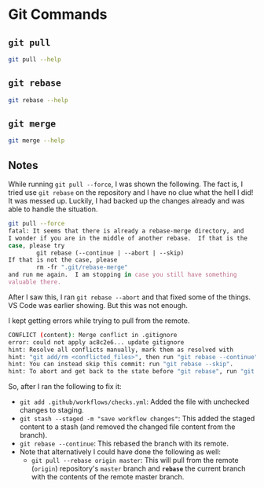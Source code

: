 # Git Commands

## `git pull`

```sh
git pull --help

```

## `git rebase`

```sh
git rebase --help

```

## `git merge`

```sh
git merge --help

```

## Notes

While running `git pull --force`, I was shown the following. The fact is, 
I tried use `git rebase` on the repository and I have no clue what the 
hell I did! It was messed up. Luckily, I had backed up the changes 
already and was able to handle the situation.

```sh
git pull --force
fatal: It seems that there is already a rebase-merge directory, and
I wonder if you are in the middle of another rebase.  If that is the
case, please try
        git rebase (--continue | --abort | --skip)
If that is not the case, please
        rm -fr ".git/rebase-merge"
and run me again.  I am stopping in case you still have something
valuable there.
```

After I saw this, I ran `git rebase --abort` and that fixed some of the things.
VS Code was earlier showing. But this was not enough. 

[#so_git-pull-rebase]: https://stackoverflow.com/questions/34059893/what-does-git-pull-rebase-origin-master-means

I kept getting errors while trying to pull from the remote. 

```sh
CONFLICT (content): Merge conflict in .gitignore
error: could not apply ac8c2e6... update gitignore
hint: Resolve all conflicts manually, mark them as resolved with
hint: "git add/rm <conflicted_files>", then run "git rebase --continue".
hint: You can instead skip this commit: run "git rebase --skip".
hint: To abort and get back to the state before "git rebase", run "git rebase --abort".
```

So, after I ran the following to fix it:
- `git add .github/workflows/checks.yml`: Added the file with unchecked changes to staging.
- `git stash --staged -m "save workflow changes"`: This added the staged content to a stash (and removed the changed file content from the branch). 
- `git rebase --continue`: This rebased the branch with its remote.
- Note that alternatively I could have done the following as well:
  - `git pull --rebase origin master`: This will pull from the remote (`origin`) repository's `master` branch and **`rebase`** the current branch with the contents of the remote master branch. 
